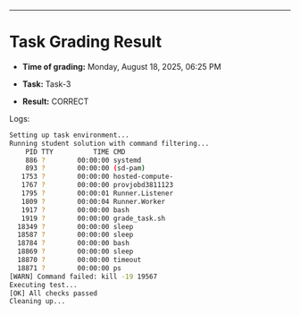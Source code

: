 
---
# Task Grading Result

- **Time of grading:** Monday, August 18, 2025, 06:25 PM

- **Task:** Task-3

- **Result:** CORRECT


Logs:
```bash
Setting up task environment...
Running student solution with command filtering...
    PID TTY          TIME CMD
    886 ?        00:00:00 systemd
    893 ?        00:00:00 (sd-pam)
   1753 ?        00:00:00 hosted-compute-
   1767 ?        00:00:00 provjobd3811123
   1795 ?        00:00:01 Runner.Listener
   1809 ?        00:00:04 Runner.Worker
   1917 ?        00:00:00 bash
   1919 ?        00:00:00 grade_task.sh
  18349 ?        00:00:00 sleep
  18587 ?        00:00:00 sleep
  18784 ?        00:00:00 bash
  18869 ?        00:00:00 sleep
  18870 ?        00:00:00 timeout
  18871 ?        00:00:00 ps
[WARN] Command failed: kill -19 19567
Executing test...
[OK] All checks passed
Cleaning up...
```
